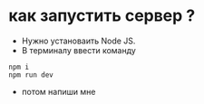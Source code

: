 # как запустить сервер ?
- Нужно установаить Node JS.
- В терминалу ввести команду
```
npm i
npm run dev
```
- потом напиши мне
